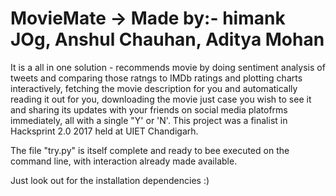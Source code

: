 # MovieMate  -> Made by:- himank JOg, Anshul Chauhan, Aditya Mohan
It is a all in one solution - recommends movie by doing sentiment analysis of tweets and comparing those ratngs to IMDb ratings and plotting charts interactively, fetching the movie description for you and automatically reading it out for you, downloading the movie just case you wish to see it and sharing its updates with your friends on social media platofrms immediately, all with a single "Y' or 'N'. 
This project was a finalist in Hacksprint 2.0 2017 held at UIET Chandigarh.

The file "try.py" is itself complete and ready to bee executed on the command line, with interaction already made available.

Just look out for the installation dependencies :)

